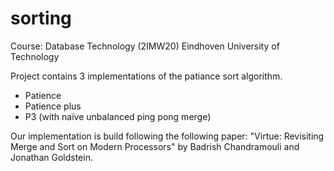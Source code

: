 # sorting

Course: Database Technology (2IMW20) Eindhoven University of Technology

Project contains 3 implementations of the patiance sort algorithm. 
 - Patience
 - Patience plus
 - P3 (with naïve unbalanced ping pong merge)

Our implementation is build following the following paper: "Virtue: Revisiting Merge and Sort on Modern Processors" by Badrish Chandramouli and Jonathan Goldstein.

